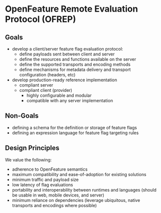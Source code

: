 # OpenFeature Remote Evaluation Protocol (OFREP)

## Goals

- develop a client/server feature flag evaluation protocol:
  - define payloads sent between client and server
  - define the resources and functions available on the server
  - define the supported transports and encoding methods
  - define mechanisms for metadata delivery and transport configuration (headers, etc)
- develop production-ready reference implementation
  - compliant server
  - compliant client (provider)
    - highly configurable and modular
    - compatible with any server implementation

## Non-Goals

- defining a schema for the definition or storage of feature flags
- defining an expression language for feature flag targeting rules

## Design Principles

We value the following:
  - adherence to OpenFeature semantics
  - maximum compatibility and ease-of-adoption for existing solutions
  - minimum traffic and payload size
  - low latency of flag evaluations
  - portability and interoperability between runtimes and languages (should be usable in web, mobile devices, and server)
  - minimum reliance on dependencies (leverage ubiquitous, native transports and encodings where possible)
